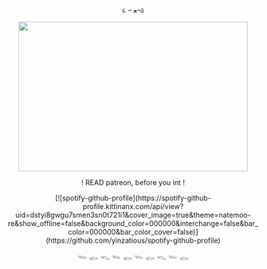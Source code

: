 <p align="center"> ૮ – ﻌ–ა

<p align="center">
  <img width="460" height="300" src="https://i.pinimg.com/736x/34/29/3d/34293dd2ed3b9a8f66869321904febdf.jpg">
</p>
<p align="center"> ! READ patreon, before you int !
<p align="center"> [![spotify-github-profile](https://spotify-github-profile.kittinanx.com/api/view?uid=dstyi8gwgu7smen3sn0t721i1&cover_image=true&theme=natemoo-re&show_offline=false&background_color=000000&interchange=false&bar_color=000000&bar_color_cover=false)](https://github.com/yinzatious/spotify-github-profile)
<p align="center">  𓆝 𓆟 𓆞 𓆝 𓆟 𓆝 𓆟 𓆞 𓆝 𓆟 
